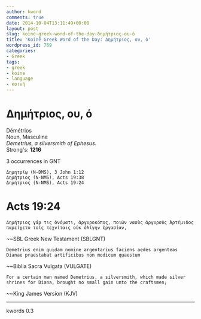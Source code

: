 ```yaml
---
author: kword
comments: true
date: 2014-10-04T13:11:49+00:00
layout: post
slug: koine-greek-word-of-the-day-δημήτριος-ου-ὁ
title: 'Koinē Greek Word of the Day: Δημήτριος, ου, ὁ'
wordpress_id: 769
categories:
- Greek
tags:
- greek
- koine
- language
- κοινή
---
```


# Δημήτριος, ου, ὁ

Démétrios  
Noun, Masculine  
*Demetrius, a silversmith of Ephesus.*  
Strong's: **1216**

3 occurrences in GNT

```text
Δημητρίῳ (N-DMS), 3 John 1:12
Δημήτριος (N-NMS), Acts 19:38
Δημήτριος (N-NMS), Acts 19:24
```

# Acts 19:24

```text
Δημήτριος γάρ τις ὀνόματι, ἀργυροκόπος, ποιῶν ναοὺς ἀργυροῦς Ἀρτέμιδος παρείχετο τοῖς τεχνίταις οὐκ ὀλίγην ἐργασίαν,
```
~~SBL Greek New Testament (SBLGNT)

```text
Demetrius enim quidam nomine argentarius faciens aedes argenteas Dianae praestabat artificibus non modicum quaestum
```
~~Biblia Sacra Vulgata (VULGATE)

```text
For a certain man named Demetrius, a silversmith, which made silver shrines for Diana, brought no small gain unto the craftsmen;
```
~~King James Version (KJV)

* * *
kwords 0.3
